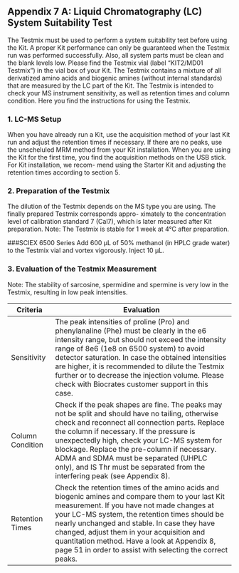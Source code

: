 ## Appendix 7 A: Liquid Chromatography (LC) System Suitability Test
The Testmix must be used to perform a system suitability test before using the Kit. A proper Kit performance
can only be guaranteed when the Testmix run was performed successfully. Also, all system parts must be clean
and the blank levels low. Please find the Testmix vial (label “KIT2/MD01 Testmix”) in the vial box of your Kit. The
Testmix contains a mixture of all derivatized amino acids and biogenic amines (without internal standards) that
are measured by the LC part of the Kit. The Testmix is intended to check your MS instrument sensitivity, as well
as retention times and column condition. Here you find the instructions for using the Testmix.

### 1.  LC-MS Setup
When you have already run a Kit, use the acquisition method of your last Kit run and adjust the retention times
if necessary. If there are no peaks, use the unscheluled MRM method from your Kit installation. When you are
using the Kit for the first time, you find the acquisition methods on the USB stick. For Kit installation, we recom-
mend using the Starter Kit and adjusting the retention times according to section 5.

### 2.  Preparation of the Testmix
The dilution of the Testmix depends on the MS type you are using. The finally prepared Testmix corresponds appro-
ximately to the concentration level of calibration standard 7 (Cal7), which is later measured after Kit preparation.
Note: The Testmix is stable for 1 week at 4°C after preparation.

###SCIEX 6500 Series 
Add 600 μL of 50% methanol (in HPLC grade water) to the Testmix vial
and vortex vigorously. Inject 10 μL.

### 3.  Evaluation of the Testmix Measurement
Note: The stability of ­sarcosine, spermidine and spermine is very low in the Testmix, resulting in low peak intensities.

Criteria | Evaluation
---------|-----------
Sensitivity | The peak intensities of proline (Pro) and phenylanaline (Phe) must be clearly in the e6 intensity range, but should not exceed the intensity range of 8e6 (1e8 on 6500 system) to avoid detector saturation. In case the obtained intensities are higher, it is recommended to dilute the Testmix further or to decrease the injection volume. Please check with Biocrates customer support in this case.
Column Condition | Check if the peak shapes are fine. The peaks may not be split and should have no tailing, otherwise check and reconnect all connection parts. Replace the column if necessary. If the pressure is unexpectedly high, check your LC-MS system for blockage. Replace the pre-column if necessary. ADMA and SDMA must be separated (UHPLC only), and IS Thr must be separated from the interfering peak (see Appendix 8).
Retention Times | Check the retention times of the amino acids and biogenic amines and compare them to your last Kit measurement. If you have not made changes at your LC-MS system, the retention times should be nearly unchanged and stable. In case they have changed, adjust them in your acquisition and quantitation method. Have a look at Appendix 8, page 51 in order to assist with selecting the correct peaks.
